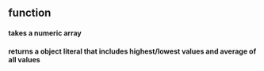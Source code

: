 ## function
#### takes a numeric array
#### returns a object literal that includes highest/lowest values and average of all values

